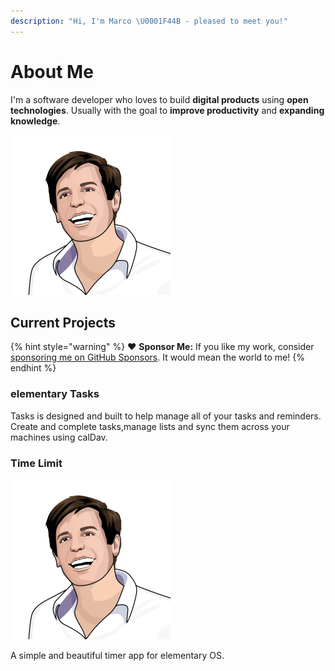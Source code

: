 ```yaml
---
description: "Hi, I'm Marco \U0001F44B️ - pleased to meet you!"
---
```


# About Me

I'm a software developer who loves to build **digital products** using **open technologies**. Usually with the goal to **improve productivity** and **expanding knowledge**.

![Marco Betschart](.gitbook/assets/marco-betschart.png)

## Current Projects

{% hint style="warning" %}
❤️ **Sponsor Me:** If you like my work, consider [sponsoring me on GitHub Sponsors](https://github.com/sponsors/marbetschar). It would mean the world to me!
{% endhint %}

### elementary Tasks

Tasks is designed and built to help manage all of your tasks and reminders. Create and complete tasks,manage lists and sync them across your machines using calDav.

### Time Limit

![](.gitbook/assets/marco-betschart.png)

A simple and beautiful timer app for elementary OS.

